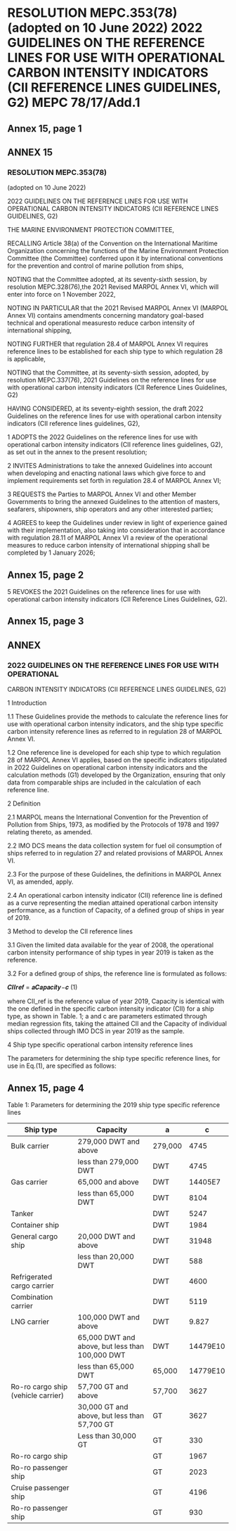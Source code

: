 # RESOLUTION MEPC.353(78) (adopted on 10 June 2022)  2022 GUIDELINES ON THE REFERENCE LINES FOR USE WITH OPERATIONAL  CARBON INTENSITY INDICATORS (CII REFERENCE LINES GUIDELINES, G2) MEPC 78/17/Add.1

## Annex 15, page 1

## ANNEX 15

### RESOLUTION MEPC.353(78)
(adopted on 10 June 2022)

2022 GUIDELINES ON THE REFERENCE LINES FOR USE WITH OPERATIONAL CARBON INTENSITY INDICATORS (CII REFERENCE LINES GUIDELINES, G2)

THE MARINE ENVIRONMENT PROTECTION COMMITTEE,

RECALLING  Article  38(a)  of  the  Convention  on  the  International  Maritime  Organization concerning  the  functions  of  the  Marine  Environment  Protection  Committee  (the  Committee) conferred upon it by international conventions for the prevention and control of marine pollution from ships,

NOTING that the Committee adopted, at its seventy-sixth session, by resolution MEPC.328(76),the 2021 Revised MARPOL Annex VI, which will enter into force on 1 November 2022,

NOTING IN PARTICULAR that the  2021 Revised MARPOL Annex VI (MARPOL Annex VI) contains amendments concerning mandatory goal-based technical and operational measuresto reduce carbon intensity of international shipping,

NOTING FURTHER that regulation 28.4 of MARPOL Annex VI requires reference lines to be
established for each ship type to which regulation 28 is applicable,

NOTING  that  the  Committee,  at  its  seventy-sixth  session,  adopted,  by  resolution MEPC.337(76),  2021  Guidelines  on  the  reference  lines  for  use  with  operational  carbon intensity indicators (CII Reference Lines Guidelines, G2)

HAVING  CONSIDERED,  at  its  seventy-eighth  session,  the  draft  2022  Guidelines  on  the reference  lines  for  use  with  operational  carbon  intensity  indicators  (CII  reference  lines guidelines, G2),

1  ADOPTS the 2022 Guidelines on the reference lines for use with operational carbon intensity indicators (CII reference lines guidelines, G2), as set out in the annex to the present resolution;

2  INVITES  Administrations  to  take  the  annexed  Guidelines  into  account  when developing  and  enacting  national  laws  which give  force to  and implement  requirements  set forth in regulation 28.4 of MARPOL Annex VI;

3  REQUESTS the Parties to MARPOL Annex VI and other Member Governments to bring  the  annexed  Guidelines  to  the  attention  of  masters,  seafarers,  shipowners,  ship operators and any other interested parties;

4  AGREES to keep the Guidelines under review in light of experience gained with their implementation,  also  taking  into  consideration  that  in  accordance  with  regulation  28.11  of MARPOL  Annex  VI  a  review  of  the  operational  measures  to  reduce  carbon intensity  of international shipping shall be completed by 1 January 2026;

## Annex 15, page 2

5  REVOKES the 2021 Guidelines on the reference lines for use with operational carbon intensity indicators (CII Reference Lines Guidelines, G2).

## Annex 15, page 3

## ANNEX

### 2022 GUIDELINES ON THE REFERENCE LINES FOR USE WITH OPERATIONAL
CARBON INTENSITY INDICATORS (CII REFERENCE LINES GUIDELINES, G2)

1  Introduction

1.1  These Guidelines provide the methods to calculate the reference lines for use with operational carbon intensity indicators, and the ship type specific carbon intensity reference lines as referred to in regulation 28 of MARPOL Annex VI.

1.2  One reference line is developed for each ship type to which regulation 28 of MARPOL Annex VI applies, based on the specific indicators stipulated in 2022 Guidelines on operational carbon intensity indicators and the calculation methods (G1) developed by the Organization, ensuring that only data from comparable ships are included in the calculation of each reference line.

2  Definition

2.1  MARPOL  means  the  International  Convention  for  the  Prevention  of  Pollution  from Ships, 1973, as modified by the Protocols of 1978 and 1997 relating thereto, as amended.

2.2  IMO DCS means the data collection system for fuel oil consumption of ships referred to in regulation 27 and related provisions of MARPOL Annex VI.

2.3  For  the  purpose  of  these  Guidelines,  the  definitions  in  MARPOL  Annex  VI,  as amended, apply.

2.4  An  operational  carbon  intensity  indicator  (CII)  reference  line  is  defined  as  a  curve representing the median attained operational carbon intensity performance, as a function of Capacity, of a defined group of ships in year of 2019.

3  Method to develop the CII reference lines

3.1  Given the limited data available for the year of 2008, the operational carbon intensity performance of ship types in year 2019 is taken as the reference.

3.2  For a defined group of ships, the reference line is formulated as follows:

𝑪𝑰𝑰𝒓𝒆𝒇 = 𝒂𝑪𝒂𝒑𝒂𝒄𝒊𝒕𝒚−𝒄 (1)

where CII_ref is the reference value of year 2019, Capacity is identical with the one defined in the
specific  carbon  intensity  indicator  (CII)  for  a  ship  type,  as  shown  in  Table.  1;  a  and  c  are
parameters estimated through median regression fits, taking the attained CII and the Capacity
of individual ships collected through IMO DCS in year 2019 as the sample.

4  Ship type specific operational carbon intensity reference lines

The  parameters  for  determining  the  ship  type  specific  reference  lines,  for  use  in Eq.(1), are specified as follows:

## Annex 15, page 4

Table 1: Parameters for determining the 2019 ship type specific reference lines

| Ship type                          | Capacity                                        | a       | c        |
| ---------------------------------- | ----------------------------------------------- | ------- | -------- |
| Bulk carrier                       | 279,000 DWT and above                           | 279,000 | 4745     |
|                                    | less than 279,000 DWT                           | DWT     | 4745     |
| Gas carrier                        | 65,000 and above                                | DWT     | 14405E7  |
|                                    | less than 65,000 DWT                            | DWT     | 8104     |
| Tanker                             |                                                 | DWT     | 5247     |
| Container ship                     |                                                 | DWT     | 1984     |
| General cargo ship                 | 20,000 DWT and above                            | DWT     | 31948    |
|                                    | less than 20,000 DWT                            | DWT     | 588      |
| Refrigerated cargo carrier         |                                                 | DWT     | 4600     |
| Combination carrier                |                                                 | DWT     | 5119     |
| LNG carrier                        | 100,000 DWT and above                           | DWT     | 9.827    |
|                                    | 65,000 DWT and above, but less than 100,000 DWT | DWT     | 14479E10 |
|                                    | less than 65,000 DWT                            | 65,000  | 14779E10 |
| Ro-ro cargo ship (vehicle carrier) | 57,700 GT and above                             | 57,700  | 3627     |
|                                    | 30,000 GT and above, but less than 57,700 GT    | GT      | 3627     |
|                                    | Less than 30,000 GT                             | GT      | 330      |
| Ro-ro cargo ship                   |                                                 | GT      | 1967     |
| Ro-ro passenger ship               |                                                 | GT      | 2023     |
| Cruise passenger ship              |                                                 | GT      | 4196     |
| Ro-ro passenger ship               |                                                 | GT      | 930      |